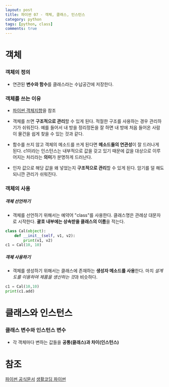 ```yaml
---
layout: post
title: 파이썬 07 - 객체, 클래스, 인스턴스
category: python
tags: [python, class]
comments: true
---
```


# 객체

### 객체의 정의

- 연관된 **변수와 함수**를 클래스라는 수납공간에 저장한다.

### 객체를 쓰는 이유

- [파이썬 객체지향]()을 참조

- 객체를 쓰면 **구조적으로 관리**할 수 있게 된다. 적절한 구조를 사용하는 경우 관리하기가 쉬워진다. 예를 들어서 내 방을 정리정돈을 잘 하면 내 방에 처음 들어온 사람이 물건을 쉽게 찾을 수 있는 것과 같다.

- 함수를 쓰지 않고 객체의 메소드를 쓰게 된다면 **메소드들의 연관성**이 잘 드러나게 된다. c1이라는 인스턴스는 내부적으로 값을 갖고 있기 때문에 값을 대상으로 이루어지는 처리라는 **의미**가 분명하게 드러난다.

- 인자 값으로 해당 값을 왜 넣었는지 **구조적으로 관리**할 수 있게 된다. 암기를 덜 해도 되니깐 관리가 쉬워진다.

### 객체의 사용

##### 객체 선언하기

- 객체를 선언하기 위해서는 예약어 "class"를 사용한다. 클래스명은 관례상 대문자로 시작한다. **괄호 내부에는 상속받을 클래스의 이름**을 적는다.

```python
class Cal(object):
    def __init__(self, v1, v2):
        print(v1, v2)
c1 = Cal(10, 10)
```

##### 객체 사용하기

- 객체를 생성하기 위해서는 클래스에 존재하는 **생성자 메소드를 사용**한다. 마치 *설계도를 이용하여 제품을 생산하는 것*과 비슷하다.

```python
c1 = Cal(10,10)
print(c1.add)
```


# 클래스와 인스턴스

### 클래스 변수와 인스턴스 변수

- 각 객체마다 변하는 값들을 **공통(클래스)과 차이(인스턴스)**



# 참조
[파이썬 공식문서](https://docs.python.org/3/library/functions.html)
[생활코딩 파이썬](https://opentutorials.org/course/1750/9681)
